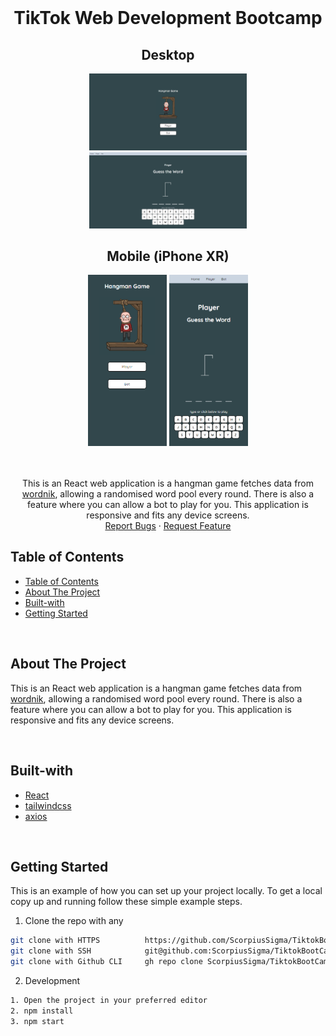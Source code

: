 <!-- PROJECT LOGO -->
<br />
<div>
  <div align="center">
    <h1 style="font-weight: bold">TikTok Web Development Bootcamp</h1>
      <div>
        <h2>Desktop</h2>
        <img src="./public/ss.png" alt="Logo" style="width: 50%" />
        <img src="./public/ss2.png" alt="Logo" style="width: 50%" />
      </div>
      <div>
        <h2>Mobile (iPhone XR)</h2>
        <img src="./public/ssmobile.png" alt="Logo" style="width: 25%" />
        <img src="./public/ssmobile2.png" alt="Logo" style="width: 25%" />
      </div>
    <br />
    <br />
    <p align="center">
        This is an React web application is a hangman game fetches data from <a href="https://wordnik.com/">wordnik</a>, allowing a randomised word pool every round. There is also a feature where you can allow a bot to play for you. This application is responsive and fits any device screens.
        <br />
        <a href="https://github.com/ScorpiusSigma/TiktokBootCamp2022/issues">Report Bugs</a>
        ·
        <a href="https://github.com/ScorpiusSigma/TiktokBootCamp2022/issues">Request Feature</a>
    </p>

  </div>
</div>

<!-- TABLE OF CONTENTS -->

## Table of Contents

- [Table of Contents](#table-of-contents)
- [About The Project](#about-the-project)
- [Built-with](#built-with)
- [Getting Started](#getting-started)

<br />

<!-- ABOUT THE PROJECT -->

## About The Project

This is an React web application is a hangman game fetches data from <a href="https://wordnik.com/">wordnik</a>, allowing a randomised word pool every round. There is also a feature where you can allow a bot to play for you. This application is responsive and fits any device screens.

<br />

## Built-with

- [React](https://reactjs.org/)
- [tailwindcss](https://tailwindcss.com/)
- [axios](https://axios-http.com/)

<br />

<!-- GETTING STARTED -->

## Getting Started

This is an example of how you can set up your project locally. To get a local copy up and running follow these simple example steps.

1. Clone the repo with any

```sh
git clone with HTTPS          https://github.com/ScorpiusSigma/TiktokBootCamp2022.git
git clone with SSH            git@github.com:ScorpiusSigma/TiktokBootCamp2022.git
git clone with Github CLI     gh repo clone ScorpiusSigma/TiktokBootCamp2022
```

2. Development

```sh
1. Open the project in your preferred editor
2. npm install
3. npm start
```
